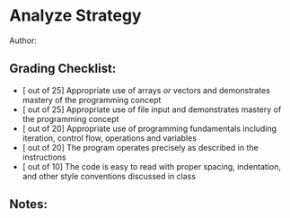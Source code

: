 # Analyze Strategy

Author:

## Grading Checklist:

* [ out of 25] Appropriate use of arrays *or* vectors and demonstrates mastery of the programming concept
* [ out of 25] Appropriate use of file input and demonstrates mastery of the programming concept
* [ out of 20] Appropriate use of programming fundamentals including iteration, control flow, operations and variables
* [ out of 20] The program operates precisely as described in the instructions
* [ out of 10] The code is easy to read with proper spacing, indentation, and other style conventions discussed in class


## Notes:


